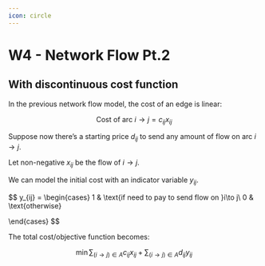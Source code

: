 ```yaml
---
icon: circle
---
```


# W4 - Network Flow Pt.2

## With discontinuous cost function

In the previous network flow model, the cost of an edge is linear:

$$
\text{Cost of arc }i\to j = c_{ij}x_{ij}
$$

Suppose now there’s a starting price $d_{ij}$ to send any amount of flow on arc $i\to j$. 

Let non-negative $x_{ij}$ be the flow of $i\to j$. 

We can model the initial cost with an indicator variable $y_{ij}$.

$$
y_{ij} = \begin{cases}
1 & \text{if need to pay to send flow on }i\to j\\
0 & \text{otherwise}

\end{cases}
$$

The total cost/objective function becomes:

$$
\min\sum_{(i\to j)\in A}c_{ij}x_{ij} + \sum_{(i\to j)\in A}d_{ij}y_{ij}
$$

